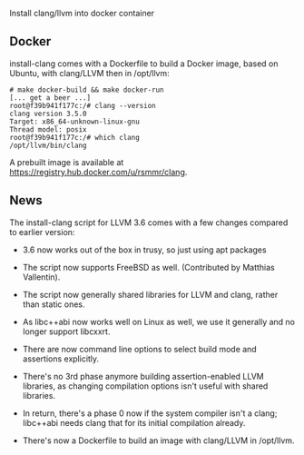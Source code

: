 Install clang/llvm into docker container

Docker
------

install-clang comes with a Dockerfile to build a Docker image, based
on Ubuntu, with clang/LLVM then in /opt/llvm:

    # make docker-build && make docker-run
    [... get a beer ...]
    root@f39b941f177c:/# clang --version
    clang version 3.5.0
    Target: x86_64-unknown-linux-gnu
    Thread model: posix
    root@f39b941f177c:/# which clang
    /opt/llvm/bin/clang

A prebuilt image is available at
https://registry.hub.docker.com/u/rsmmr/clang.

News
----

The install-clang script for LLVM 3.6 comes with a few changes
compared to earlier version:
* 3.6 now works out of the box in trusy, so just using apt packages

* The script now supports FreeBSD as well. (Contributed by Matthias
  Vallentin).

* The script now generally shared libraries for LLVM and clang, rather
  than static ones.

* As libc++abi now works well on Linux as well, we use it generally
  and no longer support libcxxrt.

* There are now command line options to select build mode and
  assertions explicitly.

* There's no 3rd phase anymore building assertion-enabled LLVM
  libraries, as changing compilation options isn't useful with shared
  libraries.

* In return, there's a phase 0 now if the system compiler isn't a
  clang; libc++abi needs clang that for its initial compilation
  already.

* There's now a Dockerfile to build an image with clang/LLVM in
  /opt/llvm.

[1]: http://clang.llvm.org
[2]: http://www.llvm.org
[3]: http://libcxx.llvm.org
[4]: http://compiler-rt.llvm.org
[5]: http://libcxxabi.llvm.org
